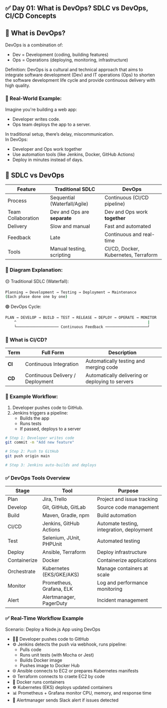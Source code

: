 ## ✅ Day 01: What is DevOps? SDLC vs DevOps, CI/CD Concepts

## 🔹 What is DevOps?
DevOps is a combination of:
 - Dev = Development (coding, building features)
 - Ops = Operations (deploying, monitoring, infrastructure)

Definition: DevOps is a cultural and technical approach that aims to integrate software development (Dev) and IT operations (Ops) to shorten the software development life cycle and provide continuous delivery with high quality.

### 🔸 Real-World Example:
Imagine you're building a web app:
 - Developer writes code.
 - Ops team deploys the app to a server.

In traditional setup, there’s delay, miscommunication. <br>
In DevOps:
 - Developer and Ops work together
 - Use automation tools (like Jenkins, Docker, GitHub Actions)
 - Deploy in minutes instead of days.


## 🔹 SDLC vs DevOps
| Feature            | Traditional SDLC             | DevOps                               |
| ------------------ | ---------------------------- | ------------------------------------ |
| Process            | Sequential (Waterfall/Agile) | Continuous (CI/CD pipeline)          |
| Team Collaboration | Dev and Ops are **separate** | Dev and Ops work **together**        |
| Delivery           | Slow and manual              | Fast and automated                   |
| Feedback           | Late                         | Continuous and real-time             |
| Tools              | Manual testing, scripting    | CI/CD, Docker, Kubernetes, Terraform |

### 🔸 Diagram Explanation:
🟡 Traditional SDLC (Waterfall):
```sh
Planning → Development → Testing → Deployment → Maintenance
(Each phase done one by one)
```
🟢 DevOps Cycle:
```sh
PLAN → DEVELOP → BUILD → TEST → RELEASE → DEPLOY → OPERATE → MONITOR
    ^                                                           |
    └─────────────────── Continuous Feedback ───────────────────┘
```


### 🔹 What is CI/CD?
| Term   | Full Form                        | Description                                      |
| ------ | -------------------------------- | ------------------------------------------------ |
| **CI** | Continuous Integration           | Automatically testing and merging code           |
| **CD** | Continuous Delivery / Deployment | Automatically delivering or deploying to servers |

### 🔸 Example Workflow:
 1. Developer pushes code to GitHub.
 2. Jenkins triggers a pipeline:
    - Builds the app
    - Runs tests
    - If passed, deploys to a server
 ```sh
# Step 1: Developer writes code
git commit -m "Add new feature"

# Step 2: Push to GitHub
git push origin main

# Step 3: Jenkins auto-builds and deploys
```


### ✅ DevOps Tools Overview
| Stage        | Tool                     | Purpose                                   |
| ------------ | ------------------------ | ----------------------------------------- |
| Plan         | Jira, Trello             | Project and issue tracking                |
| Develop      | Git, GitHub, GitLab      | Source code management                    |
| Build        | Maven, Gradle, npm       | Build automation                          |
| CI/CD        | Jenkins, GitHub Actions  | Automate testing, integration, deployment |
| Test         | Selenium, JUnit, PHPUnit | Automated testing                         |
| Deploy       | Ansible, Terraform       | Deploy infrastructure                     |
| Containerize | Docker                   | Containerize applications                 |
| Orchestrate  | Kubernetes (EKS/GKE/AKS) | Manage containers at scale                |
| Monitor      | Prometheus, Grafana, ELK | Log and performance monitoring            |
| Alert        | Alertmanager, PagerDuty  | Incident management                       |


### ✅ Real-Time Workflow Example
Scenario: Deploy a Node.js App using DevOps
 - 👨‍💻 Developer pushes code to GitHub
 - ⚙️ Jenkins detects the push via webhook, runs pipeline:
    - Pulls code
    - Runs unit tests (with Mocha or Jest)
    - Builds Docker image
    - Pushes image to Docker Hub
- 🌐 Ansible connects to EC2 or prepares Kubernetes manifests
- 🌐 Terraform connects to craete EC2 by code
- 🐳 Docker runs containers
- ☸️ Kubernetes (EKS) deploys updated containers
- 📊 Prometheus + Grafana monitor CPU, memory, and response time
- 🔔 Alertmanager sends Slack alert if issues detected




